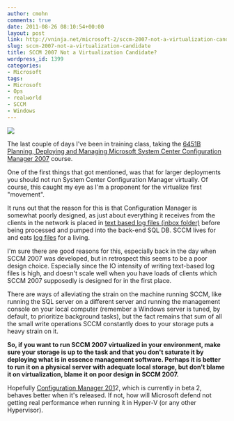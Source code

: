 ```yaml
---
author: cmohn
comments: true
date: 2011-08-26 08:10:54+00:00
layout: post
link: http://vninja.net/microsoft-2/sccm-2007-not-a-virtualization-candidate/
slug: sccm-2007-not-a-virtualization-candidate
title: SCCM 2007 Not a Virtualization Candidate?
wordpress_id: 1399
categories:
- Microsoft
tags:
- Microsoft
- Ops
- realworld
- SCCM
- Windows
---
```


[![](http://vninja.net/wordpress/wp-content/uploads/2011/08/6451b-150x150.jpg)](http://vninja.net/wordpress/wp-content/uploads/2011/08/6451b.jpg)

The last couple of days I've been in training class, taking the [6451B Planning, Deploying and Managing Microsoft System Center Configuration Manager 2007](http://www.microsoft.com/learning/en/us/Course.aspx?ID=6451B) course.

One of the first things that got mentioned, was that for larger deployments you should not run System Center Configuration Manager virtually. Of course, this caught my eye as I'm a proponent for the virtualize first "movement".

It runs out that the reason for this is that Configuration Manager is somewhat poorly designed, as just about everything it receives from the clients in the network is placed in [text based log files (inbox folder)](http://systemcentercentral.com/BlogDetails/tabid/143/IndexID/80792/Default.aspx) before being processed and pumped into the back-end SQL DB. SCCM lives for and eats [log files](http://technet.microsoft.com/en-us/library/bb892790.aspx) for a living.

I'm sure there are good reasons for this, especially back in the day when SCCM 2007 was developed, but in retrospect this seems to be a poor design choice. Especially since the IO intensity of writing text-based log files is high, and doesn't scale well when you have loads of clients which SCCM 2007 supposedly is designed for in the first place.

There are ways of alleviating the strain on the machine running SCCM, like running the SQL server on a different server and running the management console on your local computer (remember a Windows server is tuned, by default, to prioritize background tasks), but the fact remains that sum of all the small write operations SCCM constantly does to your storage puts a heavy strain on it.

**So, if you want to run SCCM 2007 virtualized in your environment, make sure your storage is up to the task and that you don't saturate it by deploying what is in essence management software. Perhaps it is better to run it on a physical server with adequate local storage, but don't blame it on virtualization, blame it on poor design in SCCM 2007.**

Hopefully [Configuration Manager 201](http://www.microsoft.com/systemcenter/en/us/configuration-manager/cm-vnext-beta.aspx)2, which is currently in beta 2, behaves better when it's released. If not, how will Microsoft defend not getting real performance when running it in Hyper-V (or any other Hypervisor).
